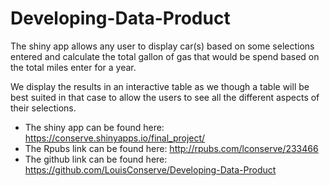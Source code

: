 # Developing-Data-Product

The shiny app allows any user to display car(s) based on some selections entered
and calculate the total gallon of gas that would be spend based on the total miles enter for a year.

We display the results in an interactive table as we though a table will be best suited in that case to allow the users to see all the different aspects of their selections.

- The shiny app can be found here:
  <https://conserve.shinyapps.io/final_project/>
- The Rpubs link can be found here:
  <http://rpubs.com/lconserve/233466>
- The github link can be found here:
  <https://github.com/LouisConserve/Developing-Data-Product>
  
